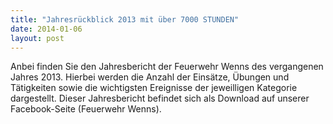 ```yaml
---
title: "Jahresrückblick 2013 mit über 7000 STUNDEN"
date: 2014-01-06
layout: post
---
```


Anbei finden Sie den Jahresbericht der Feuerwehr Wenns des vergangenen Jahres 2013. Hierbei werden die Anzahl der Einsätze, Übungen und Tätigkeiten sowie die wichtigsten Ereignisse der jeweilligen Kategorie dargestellt. Dieser Jahresbericht befindet sich als Download auf unserer Facebook-Seite (Feuerwehr Wenns).
